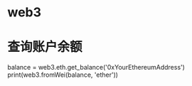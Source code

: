 # web3
# 查询账户余额
balance = web3.eth.get_balance('0xYourEthereumAddress')
print(web3.fromWei(balance, 'ether'))
